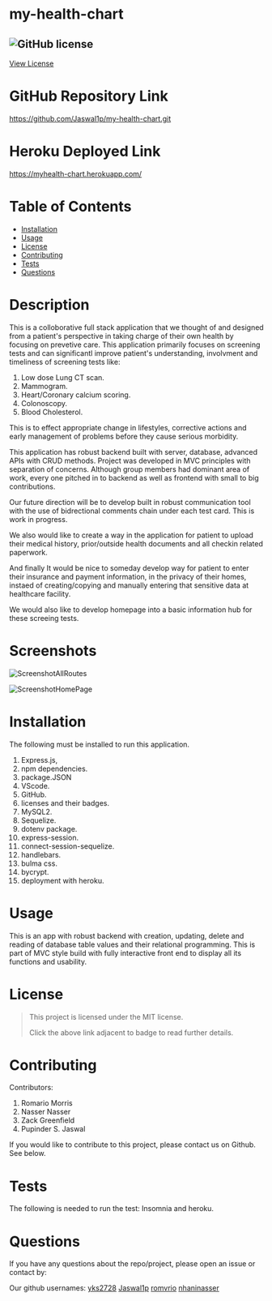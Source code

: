# my-health-chart
 
 ## ![GitHub license](https://img.shields.io/badge/License-MIT-yellow.svg) 
[View License](https://opensource.org/licenses/MIT) 
 
 # GitHub Repository Link
 https://github.com/Jaswal1p/my-health-chart.git

 # Heroku Deployed Link
 https://myhealth-chart.herokuapp.com/

 # Table of Contents
 * [Installation](#installation)
 * [Usage](#usage)
 * [License](#license)
 * [Contributing](#Contributing)
 * [Tests](#tests)
 * [Questions](#questions)
 
 # Description
 This is a colloborative full stack application that we thought of and designed from a patient's perspective in taking charge of their own health by focusing on prevetive care. This application primarily focuses on screening tests and can significantl improve patient's understanding, involvment and timeliness of screening tests like: 

  1. Low dose Lung CT scan.
  2. Mammogram.
  3. Heart/Coronary calcium scoring.
  4. Colonoscopy. 
  5. Blood Cholesterol.

 This is to effect appropriate change in lifestyles, corrective actions and early management of problems before they cause serious morbidity. 

 This application has robust backend built with server, database, advanced APIs with CRUD methods. Project was developed in MVC principles with separation of concerns. Although group members had dominant area of work, every one pitched in to backend as well as frontend with small to big contributions.

 Our future direction will be to develop built in robust communication tool with the use of bidrectional comments chain under each test card. This is work in progress.

 We also would like to create a way in the application for patient to upload their medical history, prior/outside health documents and all checkin related paperwork.

 And finally It would be nice to someday develop way for patient to enter their insurance and payment information, in the privacy of their homes, instaed of creating/copying and manually entering that sensitive data at healthcare facility.

 We would also like to develop homepage into a basic information hub for these screeing tests.   


 # Screenshots
   ![ScreenshotAllRoutes](https://user-images.githubusercontent.com/92233527/157668875-416988d5-e69e-4ef5-9946-34a5b5ffdd6e.png)

   ![ScreenshotHomePage](https://user-images.githubusercontent.com/92233527/157669080-a7b8b274-c9c4-4ba7-8ffb-bf0adb7ce8d9.png)


 # Installation
  The following must be installed to run this application. 
  1. Express.js, 
  2. npm dependencies.
  3. package.JSON
  4. VScode.
  5. GitHub.
  6. licenses and their badges.
  7. MySQL2. 
  8. Sequelize.
  9. dotenv package.
  10. express-session.
  11. connect-session-sequelize.
  12. handlebars.
  13. bulma css.
  14. bycrypt.
  15. deployment with heroku.


 # Usage
 This is an app with robust backend with creation, updating, delete and reading of database table values and their relational programming. This is part of MVC style build with fully interactive front end to display all its functions and usability. 

 # License 
 > This project is licensed under the MIT license.
 >
 > Click the above link adjacent to badge to read further details.
 
 # Contributing
 Contributors: 
 1. Romario Morris
 2. Nasser Nasser 
 3. Zack Greenfield
 4. Pupinder S. Jaswal

 If you would like to contribute to this project, please contact us on Github. See below.

 # Tests
 The following is needed to run the test: Insomnia and heroku. 

 # Questions
 If you have any questions about the repo/project, please open an issue or contact by: 
 
 Our github usernames: 
 [yks2728](https://github.com/yks2728)
 [Jaswal1p](https://github.com/Jaswal1p)
 [romvrio](https://github.com/romvrio)
 [nhaninasser](https://github.com/nhaninasser)

